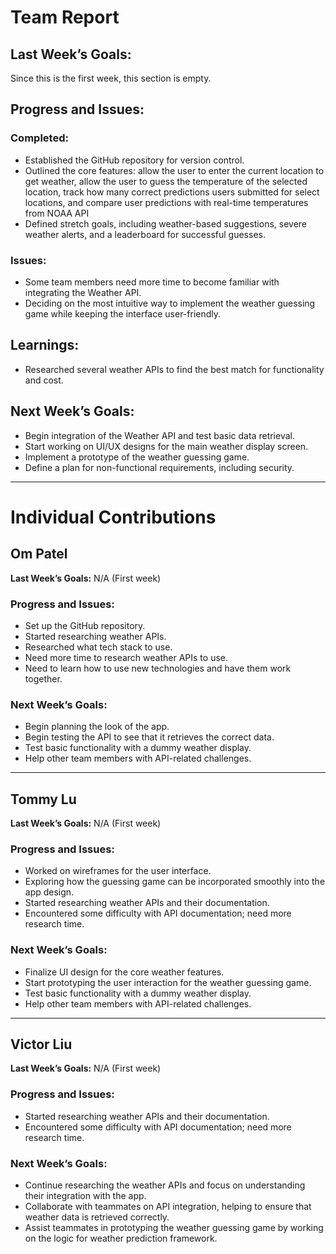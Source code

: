 # Team Report

## Last Week’s Goals:
Since this is the first week, this section is empty.

## Progress and Issues:

### Completed:
- Established the GitHub repository for version control.
- Outlined the core features: allow the user to enter the current location to get weather, allow the user to guess the temperature of the selected location, track how many correct predictions users submitted for select locations, and compare user predictions with real-time temperatures from NOAA API
- Defined stretch goals, including weather-based suggestions, severe weather alerts, and a leaderboard for successful guesses.

### Issues:
- Some team members need more time to become familiar with integrating the Weather API.
- Deciding on the most intuitive way to implement the weather guessing game while keeping the interface user-friendly.

## Learnings:
- Researched several weather APIs to find the best match for functionality and cost.

## Next Week’s Goals:
- Begin integration of the Weather API and test basic data retrieval.
- Start working on UI/UX designs for the main weather display screen.
- Implement a prototype of the weather guessing game.
- Define a plan for non-functional requirements, including security.

---

# Individual Contributions

## Om Patel
**Last Week’s Goals:** N/A (First week)

### Progress and Issues:
- Set up the GitHub repository.
- Started researching weather APIs.
- Researched what tech stack to use.
- Need more time to research weather APIs to use.
- Need to learn how to use new technologies and have them work together.

### Next Week’s Goals:
- Begin planning the look of the app.
- Begin testing the API to see that it retrieves the correct data.
- Test basic functionality with a dummy weather display.
- Help other team members with API-related challenges.

---

## Tommy Lu
**Last Week’s Goals:** N/A (First week)

### Progress and Issues:
- Worked on wireframes for the user interface.
- Exploring how the guessing game can be incorporated smoothly into the app design.
- Started researching weather APIs and their documentation.
- Encountered some difficulty with API documentation; need more research time.

### Next Week’s Goals:
- Finalize UI design for the core weather features.
- Start prototyping the user interaction for the weather guessing game.
- Test basic functionality with a dummy weather display.
- Help other team members with API-related challenges.
 
---

## Victor Liu
**Last Week’s Goals:** N/A (First week)

### Progress and Issues:
- Started researching weather APIs and their documentation.
- Encountered some difficulty with API documentation; need more research time.

### Next Week’s Goals:
- Continue researching the weather APIs and focus on understanding their integration with the app.
- Collaborate with teammates on API integration, helping to ensure that weather data is retrieved correctly.
- Assist teammates in prototyping the weather guessing game by working on the logic for weather prediction framework.

